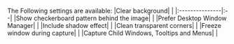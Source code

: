 The Following settings are available:
|Clear background|   |
|:---------------|:--|
|Show checkerboard pattern behind the image|  |
|Prefer Desktop Window Manager|   |
|Include shadow effect|   |
|Clean transparent corners|   |
|Freeze window during capture|   |
|Capture Child Windows, Tooltips and Menus|   |